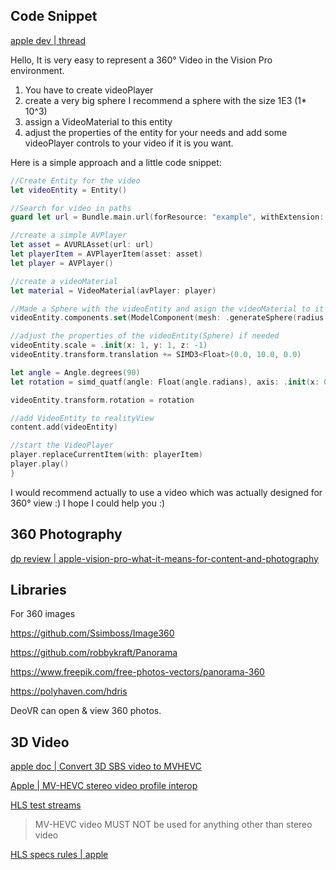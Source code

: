 

## Code Snippet 

[apple dev | thread](https://developer.apple.com/forums/thread/734081)


Hello, It is very easy to represent a 360° Video in the Vision Pro environment.

1. You have to create videoPlayer
2. create a very big sphere I recommend a sphere with the size 1E3 (1* 10^3)
3. assign a VideoMaterial to this entity
4. adjust the properties of the entity for your needs and add some videoPlayer controls to your video if it is you want.

Here is a simple approach and a little code snippet:

```swift
//Create Entity for the video
let videoEntity = Entity()

//Search for video in paths
guard let url = Bundle.main.url(forResource: "example", withExtension: "mp4") else {fatalError("Video was not found!")}

//create a simple AVPlayer
let asset = AVURLAsset(url: url)
let playerItem = AVPlayerItem(asset: asset)
let player = AVPlayer()

//create a videoMaterial
let material = VideoMaterial(avPlayer: player)

//Made a Sphere with the videoEntity and asign the videoMaterial to it
videoEntity.components.set(ModelComponent(mesh: .generateSphere(radius: 1E3), materials: [material]))

//adjust the properties of the videoEntity(Sphere) if needed
videoEntity.scale = .init(x: 1, y: 1, z: -1)
videoEntity.transform.translation += SIMD3<Float>(0.0, 10.0, 0.0)

let angle = Angle.degrees(90)
let rotation = simd_quatf(angle: Float(angle.radians), axis: .init(x: 0, y: 0, z: 0))

videoEntity.transform.rotation = rotation

//add VideoEntity to realityView
content.add(videoEntity)

//start the VideoPlayer
player.replaceCurrentItem(with: playerItem)
player.play()
}
```

I would recommend actually to use a video which was actually designed for 360° view :) I hope I could help you :)



## 360 Photography

[dp review | apple-vision-pro-what-it-means-for-content-and-photography](https://www.dpreview.com/articles/0778031862/apple-vision-pro-what-it-means-for-content-and-photography)




## Libraries

For 360 images

https://github.com/Ssimboss/Image360

https://github.com/robbykraft/Panorama

https://www.freepik.com/free-photos-vectors/panorama-360

https://polyhaven.com/hdris

DeoVR can open & view 360 photos.


## 3D Video

[apple doc | Convert 3D SBS video to MVHEVC](https://developer.apple.com/documentation/avfoundation/converting-side-by-side-3d-video-to-multiview-hevc-and-spatial-video#Process-input-as-it-becomes-available)

[Apple | MV-HEVC stereo video profile interop](https://developer.apple.com/av-foundation/HEVC-Stereo-Video-Profile.pdf)

[HLS test streams](HLS.md#streams)

> MV-HEVC video MUST NOT be used for anything other than stereo video

[HLS specs rules | apple](https://developer.apple.com/documentation/http-live-streaming/hls-authoring-specification-for-apple-devices#Video)
